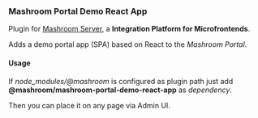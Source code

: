 
### Mashroom Portal Demo React App

Plugin for [Mashroom Server](https://www.mashroom-server.com), a **Integration Platform for Microfrontends**. 

Adds a demo portal app (SPA) based on React to the _Mashroom Portal_.

#### Usage

If *node_modules/@mashroom* is configured as plugin path just add **@mashroom/mashroom-portal-demo-react-app** as *dependency*.

Then you can place it on any page via Admin UI.
